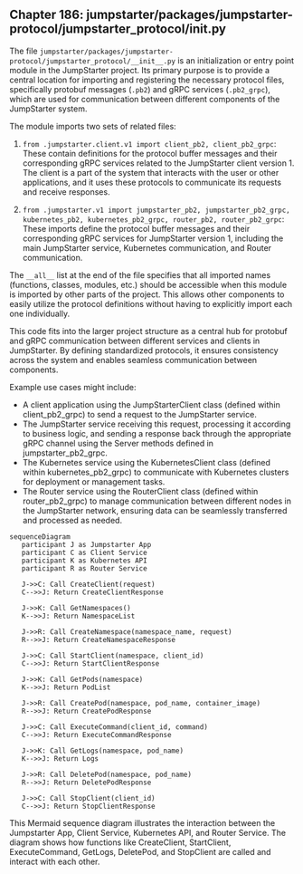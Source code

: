 ## Chapter 186: jumpstarter/packages/jumpstarter-protocol/jumpstarter_protocol/__init__.py

 The file `jumpstarter/packages/jumpstarter-protocol/jumpstarter_protocol/__init__.py` is an initialization or entry point module in the JumpStarter project. Its primary purpose is to provide a central location for importing and registering the necessary protocol files, specifically protobuf messages (`.pb2`) and gRPC services (`.pb2_grpc`), which are used for communication between different components of the JumpStarter system.

   The module imports two sets of related files:

   1. `from .jumpstarter.client.v1 import client_pb2, client_pb2_grpc`: These contain definitions for the protocol buffer messages and their corresponding gRPC services related to the JumpStarter client version 1. The client is a part of the system that interacts with the user or other applications, and it uses these protocols to communicate its requests and receive responses.

   2. `from .jumpstarter.v1 import jumpstarter_pb2, jumpstarter_pb2_grpc, kubernetes_pb2, kubernetes_pb2_grpc, router_pb2, router_pb2_grpc`: These imports define the protocol buffer messages and their corresponding gRPC services for JumpStarter version 1, including the main JumpStarter service, Kubernetes communication, and Router communication.

   The `__all__` list at the end of the file specifies that all imported names (functions, classes, modules, etc.) should be accessible when this module is imported by other parts of the project. This allows other components to easily utilize the protocol definitions without having to explicitly import each one individually.

   This code fits into the larger project structure as a central hub for protobuf and gRPC communication between different services and clients in JumpStarter. By defining standardized protocols, it ensures consistency across the system and enables seamless communication between components.

   Example use cases might include:

   - A client application using the JumpStarterClient class (defined within client_pb2_grpc) to send a request to the JumpStarter service.
   - The JumpStarter service receiving this request, processing it according to business logic, and sending a response back through the appropriate gRPC channel using the Server methods defined in jumpstarter_pb2_grpc.
   - The Kubernetes service using the KubernetesClient class (defined within kubernetes_pb2_grpc) to communicate with Kubernetes clusters for deployment or management tasks.
   - The Router service using the RouterClient class (defined within router_pb2_grpc) to manage communication between different nodes in the JumpStarter network, ensuring data can be seamlessly transferred and processed as needed.

 ```mermaid
sequenceDiagram
    participant J as Jumpstarter App
    participant C as Client Service
    participant K as Kubernetes API
    participant R as Router Service

    J->>C: Call CreateClient(request)
    C-->>J: Return CreateClientResponse

    J->>K: Call GetNamespaces()
    K-->>J: Return NamespaceList

    J->>R: Call CreateNamespace(namespace_name, request)
    R-->>J: Return CreateNamespaceResponse

    J->>C: Call StartClient(namespace, client_id)
    C-->>J: Return StartClientResponse

    J->>K: Call GetPods(namespace)
    K-->>J: Return PodList

    J->>R: Call CreatePod(namespace, pod_name, container_image)
    R-->>J: Return CreatePodResponse

    J->>C: Call ExecuteCommand(client_id, command)
    C-->>J: Return ExecuteCommandResponse

    J->>K: Call GetLogs(namespace, pod_name)
    K-->>J: Return Logs

    J->>R: Call DeletePod(namespace, pod_name)
    R-->>J: Return DeletePodResponse

    J->>C: Call StopClient(client_id)
    C-->>J: Return StopClientResponse
```

This Mermaid sequence diagram illustrates the interaction between the Jumpstarter App, Client Service, Kubernetes API, and Router Service. The diagram shows how functions like CreateClient, StartClient, ExecuteCommand, GetLogs, DeletePod, and StopClient are called and interact with each other.